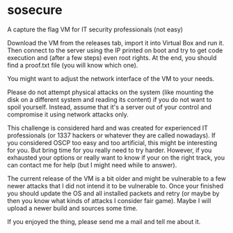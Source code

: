 # sosecure
A capture the flag VM for IT security professionals (not easy)

Download the VM from the releases tab, import it into Virtual Box and run it. Then connect to the server using the IP printed on boot and try to get code execution and (after a few steps) even root rights. At the end, you should find a proof.txt file (you will know which one).

You might want to adjust the network interface of the VM to your needs.

Please do not attempt physical attacks on the system (like mounting the disk on a different system and reading its content) if you do not want to spoil yourself. Instead, assume that it's a server out of your control and compromise it using network attacks only.

This challenge is considered hard and was created for experienced IT professionals (or 1337 hackers or whatever they are called nowadays). If you considered OSCP too easy and too artificial, this might be interesting for you. But bring time for you really need to try harder. However, if you exhausted your options or really want to know if your on the right track, you can contact me for help (but I might need while to answer).

The current release of the VM is a bit older and might be vulnerable to a few newer attacks that I did not intend it to be vulnerable to. Once your finished you should update the OS and all installed packets and retry (or maybe by then you know what kinds of attacks I consider fair game). Maybe I will upload a newer build and sources some time.

If you enjoyed the thing, please send me a mail and tell me about it.

